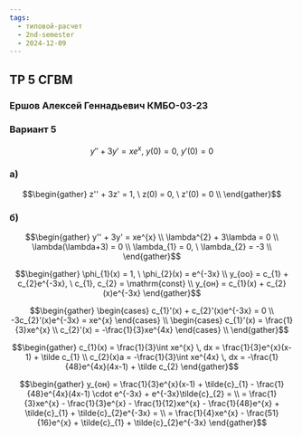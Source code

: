 ```yaml
---
tags:
  - типовой-расчет
  - 2nd-semester
  - 2024-12-09
---
```


## ТР 5 СГВМ

### Ершов Алексей Геннадьевич КМБО-03-23

### Вариант 5

$$y'' + 3y' = xe^{x}, \ y(0) = 0, \ y'(0) = 0$$

### а)

$$\begin{gather}
z'' + 3z' = 1, \ z(0) = 0, \ z'(0) = 0 \\
\end{gather}$$

### б)

$$\begin{gather}
y'' + 3y' = xe^{x} \\
\lambda^{2} + 3\lambda = 0 \\
\lambda(\lambda+3) = 0 \\
\lambda_{1} = 0, \ \lambda_{2} = -3 \\
\end{gather}$$

$$\begin{gather}
\phi_{1}(x) = 1, \ \phi_{2}(x) = e^{-3x} \\
y_{оо} = c_{1} + c_{2}e^{-3x}, \ c_{1}, c_{2} = \mathrm{const} \\
y_{он} = c_{1}(x) + c_{2}(x)e^{-3x}
\end{gather}$$

$$\begin{gather}
\begin{cases}
c_{1}'(x) + c_{2}'(x)e^{-3x} = 0 \\
-3c_{2}'(x)e^{-3x} = xe^{x}
\end{cases} \\
\begin{cases}
c_{1}'(x) = \frac{1}{3}xe^{x} \\
c_{2}'(x) = -\frac{1}{3}xe^{4x}
\end{cases} \\
\end{gather}$$

$$\begin{gather}
c_{1}(x) = \frac{1}{3}\int xe^{x} \, dx = \frac{1}{3}e^{x}(x-1) + \tilde c_{1} \\
c_{2}(x)a = -\frac{1}{3}\int xe^{4x} \, dx = -\frac{1}{48}e^{4x}(4x-1) + \tilde c_{2}
\end{gather}$$

$$\begin{gather}
y_{он} = \frac{1}{3}e^{x}(x-1) + \tilde{c}_{1} - \frac{1}{48}e^{4x}(4x-1) \cdot e^{-3x} + e^{-3x}\tilde{c}_{2} = \\
= \frac{1}{3}xe^{x} - \frac{1}{3}e^{x} - \frac{1}{12}xe^{x} - \frac{1}{48}e^{x} + \tilde{c}_{1} + \tilde{c}_{2}e^{-3x} = \\
= \frac{1}{4}xe^{x} - \frac{51}{16}e^{x} + \tilde{c}_{1} + \tilde{c}_{2}e^{-3x}
\end{gather}$$

